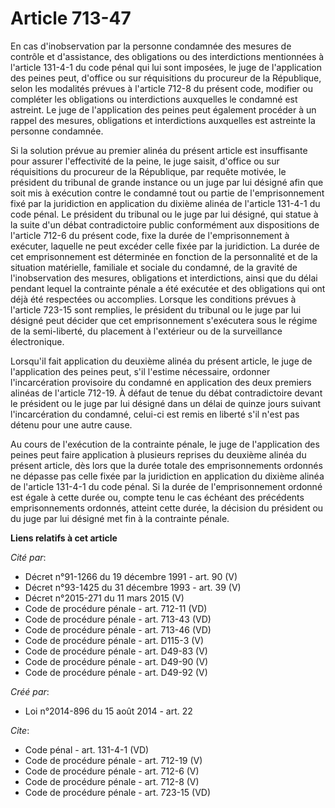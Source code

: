 # Article 713-47

En cas d'inobservation par la personne condamnée des mesures de contrôle et d'assistance, des obligations ou des
interdictions mentionnées à l'article 131-4-1 du code pénal qui lui sont imposées, le juge de l'application des peines peut,
d'office ou sur réquisitions du procureur de la République, selon les modalités prévues à l'article 712-8 du présent code,
modifier ou compléter les obligations ou interdictions auxquelles le condamné est astreint. Le juge de l'application des
peines peut également procéder à un rappel des mesures, obligations et interdictions auxquelles est astreinte la personne
condamnée. 

Si la solution prévue au premier alinéa du présent article est insuffisante pour assurer l'effectivité de la peine, le juge
saisit, d'office ou sur réquisitions du procureur de la République, par requête motivée, le président du tribunal de grande
instance ou un juge par lui désigné afin que soit mis à exécution contre le condamné tout ou partie de l'emprisonnement fixé
par la juridiction en application du dixième alinéa de l'article 131-4-1 du code pénal. Le président du tribunal ou le juge
par lui désigné, qui statue à la suite d'un débat contradictoire public conformément aux dispositions de l'article 712-6 du
présent code, fixe la durée de l'emprisonnement à exécuter, laquelle ne peut excéder celle fixée par la juridiction. La durée
de cet emprisonnement est déterminée en fonction de la personnalité et de la situation matérielle, familiale et sociale du
condamné, de la gravité de l'inobservation des mesures, obligations et interdictions, ainsi que du délai pendant lequel la
contrainte pénale a été exécutée et des obligations qui ont déjà été respectées ou accomplies. Lorsque les conditions prévues
à l'article 723-15 sont remplies, le président du tribunal ou le juge par lui désigné peut décider que cet emprisonnement
s'exécutera sous le régime de la semi-liberté, du placement à l'extérieur ou de la surveillance électronique. 

Lorsqu'il fait application du deuxième alinéa du présent article, le juge de l'application des peines peut, s'il l'estime
nécessaire, ordonner l'incarcération provisoire du condamné en application des deux premiers alinéas de l'article 712-19. À
défaut de tenue du débat contradictoire devant le président ou le juge par lui désigné dans un délai de quinze jours suivant
l'incarcération du condamné, celui-ci est remis en liberté s'il n'est pas détenu pour une autre cause. 

Au cours de l'exécution de la contrainte pénale, le juge de l'application des peines peut faire application à plusieurs
reprises du deuxième alinéa du présent article, dès lors que la durée totale des emprisonnements ordonnés ne dépasse pas
celle fixée par la juridiction en application du dixième alinéa de l'article 131-4-1 du code pénal. Si la durée de
l'emprisonnement ordonné est égale à cette durée ou, compte tenu le cas échéant des précédents emprisonnements ordonnés,
atteint cette durée, la décision du président ou du juge par lui désigné met fin à la contrainte pénale.

**Liens relatifs à cet article**

_Cité par_:

  - Décret n°91-1266 du 19 décembre 1991 - art. 90 (V)
  - Décret n°93-1425 du 31 décembre 1993 - art. 39 (V)
  - Décret n°2015-271 du 11 mars 2015 (V)
  - Code de procédure pénale - art. 712-11 (VD)
  - Code de procédure pénale - art. 713-43 (VD)
  - Code de procédure pénale - art. 713-46 (VD)
  - Code de procédure pénale - art. D115-3 (V)
  - Code de procédure pénale - art. D49-83 (V)
  - Code de procédure pénale - art. D49-90 (V)
  - Code de procédure pénale - art. D49-92 (V)

_Créé par_:

  - Loi n°2014-896 du 15 août 2014 - art. 22

_Cite_:

  - Code pénal - art. 131-4-1 (VD)
  - Code de procédure pénale - art. 712-19 (V)
  - Code de procédure pénale - art. 712-6 (V)
  - Code de procédure pénale - art. 712-8 (V)
  - Code de procédure pénale - art. 723-15 (VD)
